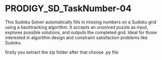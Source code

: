 # PRODIGY_SD_TaskNumber-04
This Sudoku Solver automatically fills in missing numbers on a Sudoku grid using a backtracking algorithm. It accepts an unsolved puzzle as input, explores possible solutions, and outputs the completed grid. Ideal for those interested in algorithm design and constraint satisfaction problems like Sudoku.

firstly you extract the zip folder after that choose .py file 
